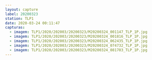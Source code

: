 ```yaml
---
layout: capture
label: 20200323
station: TLP1
date: 2020-03-24 00:11:47
capturas:
  - imagem: TLP1/2020/202003/20200323/M20200324_001147_TLP_1P.jpg
  - imagem: TLP1/2020/202003/20200323/M20200324_001816_TLP_1P.jpg
  - imagem: TLP1/2020/202003/20200323/M20200324_062435_TLP_1P.jpg
  - imagem: TLP1/2020/202003/20200323/M20200324_074732_TLP_1P.jpg
  - imagem: TLP1/2020/202003/20200323/M20200324_081703_TLP_1P.jpg
---
```

